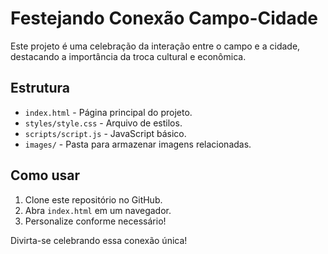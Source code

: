 # Festejando Conexão Campo-Cidade

Este projeto é uma celebração da interação entre o campo e a cidade, destacando a importância da troca cultural e econômica.

## Estrutura
- `index.html` - Página principal do projeto.
- `styles/style.css` - Arquivo de estilos.
- `scripts/script.js` - JavaScript básico.
- `images/` - Pasta para armazenar imagens relacionadas.

## Como usar
1. Clone este repositório no GitHub.
2. Abra `index.html` em um navegador.
3. Personalize conforme necessário!

Divirta-se celebrando essa conexão única!
